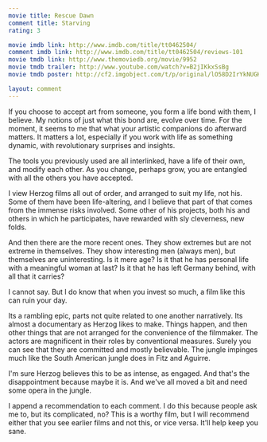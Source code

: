 ```yaml
---
movie title: Rescue Dawn
comment title: Starving
rating: 3

movie imdb link: http://www.imdb.com/title/tt0462504/
comment imdb link: http://www.imdb.com/title/tt0462504/reviews-101
movie tmdb link: http://www.themoviedb.org/movie/9952
movie tmdb trailer: http://www.youtube.com/watch?v=B2jIKkxSsBg
movie tmdb poster: http://cf2.imgobject.com/t/p/original/lO58D2IrYkNUGK8yVvBRNQWjhAY.jpg

layout: comment
---
```


If you choose to accept art from someone, you form a life bond with them, I believe. My notions of just what this bond are, evolve over time. For the moment, it seems to me that what your artistic companions do afterward matters. It matters a lot, especially if you work with life as something dynamic, with revolutionary surprises and insights.

The tools you previously used are all interlinked, have a life of their own, and modify each other. As you change, perhaps grow, you are entangled with all the others you have accepted. 

I view Herzog films all out of order, and arranged to suit my life, not his. Some of them have been life-altering, and I believe that part of that comes from the immense risks involved. Some other of his projects, both his and others in which he participates, have rewarded with sly cleverness, new folds.

And then there are the more recent ones. They show extremes but are not extreme in themselves. They show interesting men (always men), but themselves are uninteresting. Is it mere age? Is it that he has personal life with a meaningful woman at last? Is it that he has left Germany behind, with all that it carries?

I cannot say. But I do know that when you invest so much, a film like this can ruin your day.

Its a rambling epic, parts not quite related to one another narratively. Its almost a documentary as Herzog likes to make. Things happen, and then other things that are not arranged for the convenience of the filmmaker. The actors are magnificent in their roles by conventional measures. Surely you can see that they are committed and mostly believable. The jungle impinges much like the South American jungle does in Fitz and Aguirre.

I'm sure Herzog believes this to be as intense, as engaged. And that's the disappointment because maybe it is. And we've all moved a bit and need some opera in the jungle.

I append a recommendation to each comment. I do this because people ask me to, but its complicated, no? This is a worthy film, but I will recommend either that you see earlier films and not this, or vice versa. It'll help keep you sane.
